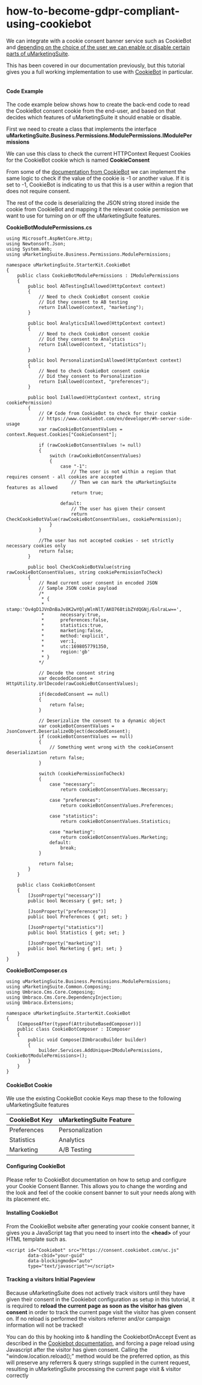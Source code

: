 # how-to-become-gdpr-compliant-using-cookiebot

We can integrate with a cookie consent banner service such as CookieBot and [depending on the choice of the user we can enable or disable certain parts of uMarketingSuite](../../../../the-umarketingsuite-broad-overview/the-umarketingsuite-cookie/module-permissions/).

This has been covered in our documentation previously, but this tutorial gives you a full working implementation to use with [CookieBot](https://www.cookiebot.com/) in particular.

![]()

#### Code Example

The code example below shows how to create the back-end code to read the CookieBot consent cookie from the end-user, and based on that decides which features of uMarketingSuite it should enable or disable.

First we need to create a class that implements the interface **uMarketingSuite.Business.Permissions.ModulePermissions.IModulePermissions**

We can use this class to check the current HTTPContext Request Cookies for the CookieBot cookie which is named **CookieConsent**

From some of the [documentation from CookieBot](https://www.cookiebot.com/en/developer/) we can implement the same logic to check if the value of the cookie is -1 or another value. If it is set to -1, CookieBot is indicating to us that this is a user within a region that does not require consent.

The rest of the code is deserializing the JSON string stored inside the cookie from CookieBot and mapping it the relevant cookie permission we want to use for turning on or off the uMarketingSuite features.

**CookieBotModulePermissions.cs**

```
using Microsoft.AspNetCore.Http;
using Newtonsoft.Json;
using System.Web;
using uMarketingSuite.Business.Permissions.ModulePermissions;

namespace uMarketingSuite.StarterKit.CookieBot
{
    public class CookieBotModulePermissions : IModulePermissions
    {
        public bool AbTestingIsAllowed(HttpContext context)
        {
            // Need to check CookieBot consent cookie
            // Did they consent to AB testing
            return IsAllowed(context, "marketing");
        }

        public bool AnalyticsIsAllowed(HttpContext context)
        {
            // Need to check CookieBot consent cookie
            // Did they consent to Analytics
            return IsAllowed(context, "statistics");
        }

        public bool PersonalizationIsAllowed(HttpContext context)
        {
            // Need to check CookieBot consent cookie
            // Did they consent to Personalization
            return IsAllowed(context, "preferences");
        }

        public bool IsAllowed(HttpContext context, string cookiePermission)
        {
            // C# Code from CookieBot to check for their cookie
            // https://www.cookiebot.com/en/developer/#h-server-side-usage
            var rawCookieBotConsentValues = context.Request.Cookies["CookieConsent"];

            if (rawCookieBotConsentValues != null)
            {
                switch (rawCookieBotConsentValues)
                {
                    case "-1":
                        // The user is not within a region that requires consent - all cookies are accepted
                        // Then we can mark the uMarketingSuite features as allowed
                        return true;

                    default:
                        // The user has given their consent
                        return CheckCookieBotValue(rawCookieBotConsentValues, cookiePermission);
                }
            }

            //The user has not accepted cookies - set strictly necessary cookies only 
            return false;
        }

        public bool CheckCookieBotValue(string rawCookieBotConsentValues, string cookiePermissionToCheck)
        {
            // Read current user consent in encoded JSON
            // Sample JSON cookie payload
            /*
             * {
             *      stamp:'Ov4gD1JVnDnBaJv8K2wYQlyWlnNlT/AKO768tibZYdQGNj/EolraLw==',
             *      necessary:true,
             *      preferences:false,
             *      statistics:true,
             *      marketing:false,
             *      method:'explicit',
             *      ver:1,
             *      utc:1698057791350,
             *      region:'gb'
             * }
            */

            // Decode the consent string
            var decodedConsent = HttpUtility.UrlDecode(rawCookieBotConsentValues);

            if(decodedConsent == null)
            {
                return false;
            }

            // Deserizalize the consent to a dynamic object
            var cookieBotConsentValues = JsonConvert.DeserializeObject(decodedConsent);
            if (cookieBotConsentValues == null)
            {
                // Something went wrong with the cookieConsent deserialization
                return false;
            }

            switch (cookiePermissionToCheck)
            {
                case "necessary":
                    return cookieBotConsentValues.Necessary;

                case "preferences":
                    return cookieBotConsentValues.Preferences;

                case "statistics":
                    return cookieBotConsentValues.Statistics;

                case "marketing":
                    return cookieBotConsentValues.Marketing;
                default:
                    break;
            }

            return false;
        }
    }

    public class CookieBotConsent
    {
        [JsonProperty("necessary")]
        public bool Necessary { get; set; }

        [JsonProperty("preferences")]
        public bool Preferences { get; set; }

        [JsonProperty("statistics")]
        public bool Statistics { get; set; }

        [JsonProperty("marketing")]
        public bool Marketing { get; set; }
    }
}
```

**CookieBotComposer.cs**

```
using uMarketingSuite.Business.Permissions.ModulePermissions;
using uMarketingSuite.Common.Composing;
using Umbraco.Cms.Core.Composing;
using Umbraco.Cms.Core.DependencyInjection;
using Umbraco.Extensions;

namespace uMarketingSuite.StarterKit.CookieBot
{
    [ComposeAfter(typeof(AttributeBasedComposer))]
    public class CookieBotComposer : IComposer
    {
        public void Compose(IUmbracoBuilder builder)
        {
            builder.Services.AddUnique<IModulePermissions, CookieBotModulePermissions>();
        }
    }
}
```

#### CookieBot Cookie

We use the existing CookieBot cookie Keys map these to the following uMarketingSuite features

| **CookieBot Key** | **uMarketingSuite Feature** |
| ----------------- | --------------------------- |
| Preferences       | Personalization             |
| Statistics        | Analytics                   |
| Marketing         | A/B Testing                 |

#### Configuring CookieBot

Please refer to CookieBot documentation on how to setup and configure your Cookie Consent Banner. This allows you to change the wording and the look and feel of the cookie consent banner to suit your needs along with its placement etc.

#### Installing CookieBot

From the CookieBot website after generating your cookie consent banner, it gives you a JavaScript tag that you need to insert into the **\<head>** of your HTML template such as.

```
<script id="Cookiebot" src="https://consent.cookiebot.com/uc.js" 
        data-cbid="your-guid" 
        data-blockingmode="auto" 
        type="text/javascript"></script>
```

#### Tracking a visitors Initial Pageview

Because uMarketingSuite does not actively track visitors until they have given their consent in the Cookiebot configuration as setup in this tutorial, it is required to **reload the current page as soon as the visitor has given consent** in order to track the current page visit the visitor has given consent on. If no reload is performed the visitors referrer and/or campaign information will not be tracked!

You can do this by hooking into & handling the CookiebotOnAccept Event as described in the [Cookiebot documentation](https://www.cookiebot.com/en/developer/#h-event-handling), and forcing a page reload using Javascript after the visitor has given consent. Calling the "window.location.reload();" method would be the preferred option, as this will preserve any referrers & query strings supplied in the current request, resulting in uMarketingSuite processing the current page visit & visitor correctly
